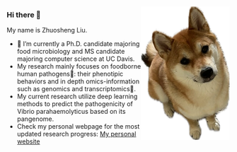<p align="left">
<img src="https://github.com/jlk666/jlk666/blob/main/moon.jpg" width="200" alt="Moon" align="right">
  
<p align="left">

### Hi there 👋
My name is Zhuosheng Liu.
 - 🦊 I’m currently a Ph.D. candidate majoring food microbiology and MS candidate majoring computer science at UC Davis.  
 - My research mainly focuses on foodborne human pathogens🦠: their phenotipic behaviors and in depth omics-information such as genomics and transcriptomics🧬.
 - My current research utilize deep learning methods to predict the pathogenicity of Vibrio parahaemolyticus based on its pangenome.
 - Check my personal webpage for the most updated research progress: [My personal website](https://jlk666.github.io/)  

</p> 

